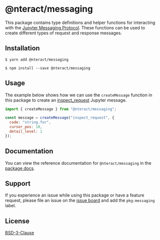 # @nteract/messaging

This package contains type definitions and helper functions for interacting with the [Jupyter Messaging Protocol](https://jupyter-client.readthedocs.io/en/stable/messaging.html). These functions can be used to create different types of request and response messages.

## Installation

```
$ yarn add @nteract/messaging
```

```
$ npm install --save @nteract/messaging
```

## Usage

The example below shows how we can use the `createMessage` function in this package to create an [inspect_request](https://jupyter-client.readthedocs.io/en/stable/messaging.html#introspection) Jupyter message.

```javascript
import { createMessage } from "@nteract/messaging";

const message = createMessage("inspect_request", {
  code: "string.for",
  cursor_pos: 10,
  detail_level: 1
});
```

## Documentation

You can view the reference documentation for `@nteract/messaging` in the [package docs](https://packages.nteract.io/modules/messaging).

## Support

If you experience an issue while using this package or have a feature request, please file an issue on the [issue board](https://github.com/nteract/nteract/issues/new/choose) and add the `pkg:messaging` label.

## License

[BSD-3-Clause](https://choosealicense.com/licenses/bsd-3-clause/)
